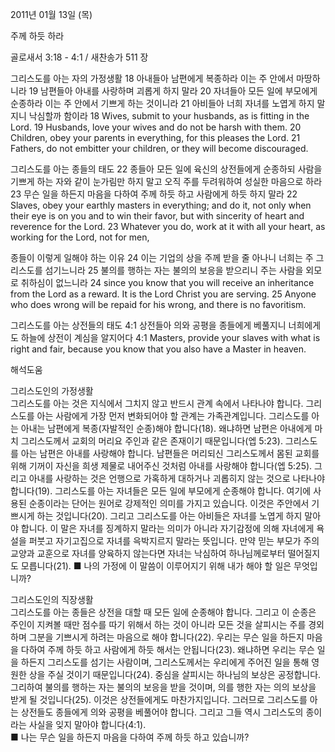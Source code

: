 2011년 01월 13일 (목)

주께 하듯 하라



골로새서 3:18 - 4:1 / 새찬송가 511 장


그리스도를 아는 자의 가정생활 
18 아내들아 남편에게 복종하라 이는 주 안에서 마땅하니라 19 남편들아 아내를 사랑하며 괴롭게 하지 말라 20 자녀들아 모든 일에 부모에게 순종하라 이는 주 안에서 기쁘게 하는 것이니라 21 아비들아 너희 자녀를 노엽게 하지 말지니 낙심할까 함이라
18 Wives, submit to your husbands, as is fitting in the Lord. 19 Husbands, love your wives and do not be harsh with them. 20 Children, obey your parents in everything, for this pleases the Lord. 21 Fathers, do not embitter your children, or they will become discouraged.

그리스도를 아는 종들의 태도 
22 종들아 모든 일에 육신의 상전들에게 순종하되 사람을 기쁘게 하는 자와 같이 눈가림만 하지 말고 오직 주를 두려워하여 성실한 마음으로 하라 23 무슨 일을 하든지 마음을 다하여 주께 하듯 하고 사람에게 하듯 하지 말라
22 Slaves, obey your earthly masters in everything; and do it, not only when their eye is on you and to win their favor, but with sincerity of heart and reverence for the Lord. 23 Whatever you do, work at it with all your heart, as working for the Lord, not for men,

종들이 이렇게 일해야 하는 이유
24 이는 기업의 상을 주께 받을 줄 아나니 너희는 주 그리스도를 섬기느니라 25 불의를 행하는 자는 불의의 보응을 받으리니 주는 사람을 외모로 취하심이 없느니라
24 since you know that you will receive an inheritance from the Lord as a reward. It is the Lord Christ you are serving. 25 Anyone who does wrong will be repaid for his wrong, and there is no favoritism.

그리스도를 아는 상전들의 태도 
4:1 상전들아 의와 공평을 종들에게 베풀지니 너희에게도 하늘에 상전이 계심을 알지어다
4:1 Masters, provide your slaves with what is right and fair, because you know that you also have a Master in heaven.

해석도움





그리스도인의 가정생활  
그리스도를 아는 것은 지식에서 그치지 않고 반드시 관계 속에서 나타나야 합니다. 그리스도를 아는 사람에게 가장 먼저 변화되어야 할 관계는 가족관계입니다. 그리스도를 아는 아내는 남편에게 복종(자발적인 순종)해야 합니다(18). 왜냐하면 남편은 아내에게 마치 그리스도께서 교회의 머리요 주인과 같은 존재이기 때문입니다(엡 5:23). 그리스도를 아는 남편은 아내를 사랑해야 합니다. 남편들은 머리되신 그리스도께서 몸된 교회를 위해 기꺼이 자신을 희생 제물로 내어주신 것처럼 아내를 사랑해야 합니다(엡 5:25). 그리고 아내를 사랑하는 것은 언행으로 가혹하게 대하거나 괴롭히지 않는 것으로 나타나야 합니다(19). 그리스도를 아는 자녀들은 모든 일에 부모에게 순종해야 합니다. 여기에 사용된 순종이라는 단어는 원어로 강제적인 의미를 가지고 있습니다. 이것은 주안에서 기쁘시게 하는 것입니다(20). 그리고 그리스도를 아는 아비들은 자녀를 노엽게 하지 말아야 합니다. 이 말은 자녀를 징계하지 말라는 의미가 아니라 자기감정에 의해 자녀에게 욕설을 퍼붓고 자기고집으로 자녀를 윽박지르지 말라는 뜻입니다. 만약 믿는 부모가 주의 교양과 교훈으로 자녀를 양육하지 않는다면 자녀는 낙심하여 하나님께로부터 떨어질지도 모릅니다(21). 
■ 나의 가정에 이 말씀이 이루어지기 위해 내가 해야 할 일은 무엇입니까? 

그리스도인의 직장생활  
그리스도를 아는 종들은 상전을 대할 때 모든 일에 순종해야 합니다. 그리고 이 순종은 주인이 지켜볼 때만 점수를 따기 위해서 하는 것이 아니라 모든 것을 살피시는 주를 경외하며 그분을 기쁘시게 하려는 마음으로 해야 합니다(22). 우리는 무슨 일을 하든지 마음을 다하여 주께 하듯 하고 사람에게 하듯 해서는 안됩니다(23). 왜냐하면 우리는 무슨 일을 하든지 그리스도를 섬기는 사람이며, 그리스도께서는 우리에게 주어진 일을 통해 영원한 상을 주실 것이기 때문입니다(24). 중심을 살피시는 하나님의 보상은 공정합니다. 그리하여 불의를 행하는 자는 불의의 보응을 받을 것이며, 의를 행한 자는 의의 보상을 받게 될 것입니다(25). 이것은 상전들에게도 마찬가지입니다. 그러므로 그리스도를 아는 상전들도 종들에게 의와 공평을 베풀어야 합니다. 그리고 그들 역시 그리스도의 종이라는 사실을 잊지 말아야 합니다(4:1).  
■ 나는 무슨 일을 하든지 마음을 다하여 주께 하듯 하고 있습니까?